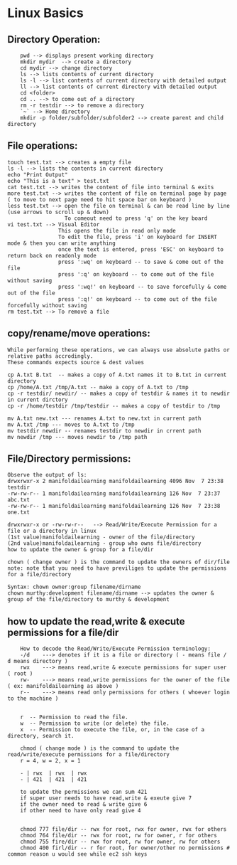 # Linux Basics

## Directory Operation: 
```
    pwd --> displays present working directory
	mkdir mydir  --> create a directory 
	cd mydir --> change directory
	ls --> lists contents of current directory
	ls -l --> list contents of current directory with detailed output
	ll --> list contents of current directory with detailed output
	cd <folder> 
	cd .. --> to come out of a directory 
    rm -r testdir --> to remove a directory
	`~` --> Home directory
	mkdir -p folder/subfolder/subfolder2 --> create parent and child directory
```
## File operations: 

	touch test.txt --> creates a empty file 
    ls -l --> lists the contents in current directory
	echo "Print Output"
	echo "This is a text" > test.txt
	cat test.txt --> writes the content of file into terminal & exits 
	more test.txt --> writes the content of file on terminal page by page ( to move to next page need to hit space bar on keyboard )
	less test.txt --> open the file on terminal & can be read line by line (use arrows to scroll up & down) 		  
					  To comeout need to press 'q' on the key board	
	vi test.txt --> Visual Editor 
					This opens the file in read only mode
					To edit the file, press 'i' on keyboard for INSERT mode & then you can write anything
					once the text is entered, press 'ESC' on keyboard to return back on readonly mode
					press ':wq' on keyboard -- to save & come out of the file
					press ':q' on keyboard -- to come out of the file without saving
					press ':wq!' on keyboard -- to save forcefully & come out of the file
					press ':q!' on keyboard -- to come out of the file forcefully without saving
	rm test.txt --> To remove a file 			

## copy/rename/move operations: 

	While performing these operations, we can always use absolute paths or relative paths accrodingly. 
	These commands expects source & dest values 
	
	cp A.txt B.txt  -- makes a copy of A.txt names it to B.txt in current directory
	cp /home/A.txt /tmp/A.txt -- make a copy of A.txt to /tmp 
	cp -r testdir/ newdir/ -- makes a copy of testdir & names it to newdir in current dirctory 
	cp -r /home/testdir /tmp/testdir -- makes a copy of testdir to /tmp
	
	mv A.txt new.txt --- renames A.txt to new.txt in current path
	mv A.txt /tmp --- moves to A.txt to /tmp
	mv testdir newdir -- renames testdir to newdir in crrent path 
	mv newdir /tmp --- moves newdir to /tmp path


## File/Directory permissions:
	Observe the output of ls:
	drwxrwxr-x 2 manifoldailearning manifoldailearning 4096 Nov  7 23:38 testdir
	-rw-rw-r-- 1 manifoldailearning manifoldailearning 126 Nov  7 23:37 abc.txt
	-rw-rw-r-- 1 manifoldailearning manifoldailearning 126 Nov  7 23:38 one.txt

	drwxrwxr-x or -rw-rw-r--   --> Read/Write/Execute Permission for a file or a directory in linux
	(1st value)manifoldailearning - owner of the file/directory
	(2nd value)manifoldailearning - group who owns file/directory 
	how to update the owner & group for a file/dir 

	chown ( change owner ) is the command to update the owners of dir/file 
	note: note that you need to have previliges to update the permissions for a file/directory
		
	Syntax: chown owner:group filename/dirname
	chown murthy:development filename/dirname --> updates the owner & group of the file/directory to murthy & development
	
##	how to update the read,write & execute permissions for a file/dir
	
		How to decode the Read/Write/Execute Permission terminology: 
		-/d    ---> denotes if it is a file or directory ( - means file / d means directory ) 
		rwx    ---> means read,write & execute permissions for super user ( root )
		rw-    ---> means read,write permissions for the owner of the file ( ex: manifoldailearning as above )  
		r--    ---> means read only permissions for others ( whoever login to the machine ) 
   
   
		r  -- Permission to read the file.
		w  -- Permission to write (or delete) the file.
		x  -- Permission to execute the file, or, in the case of a directory, search it.
	
		chmod ( change mode ) is the command to update the read/write/execute permissions for a file/directory
		r = 4, w = 2, x = 1
		
		- | rwx  | rwx  | rwx
		- | 421  | 421  | 421
		
		to update the permissions we can sum 421 
		if super user needs to have read,write & exeute give 7 
		if the owner need to read & write give 6 
		if other need to have only read give 4  
			   

		chmod 777 file/dir -- rwx for root, rwx for owner, rwx for others 
		chmod 764 file/dir -- rwx for root, rw for owner, r for others 
		chmod 755 fire/dir -- rwx for root, rw for owner, rw for others
		chmod 400 firl/dir -- r for root, for owner/other no permissions # common reason u would see while ec2 ssh keys
